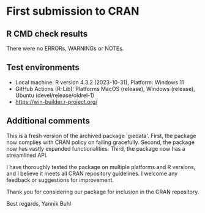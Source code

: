 # First submission to CRAN

## R CMD check results
There were no ERRORs, WARNINGs or NOTEs.

## Test environments
* Local machine: R version 4.3.2 (2023-10-31), Platform: Windows 11
* GitHub Actions (R-Lib): Platforms MacOS (release), Windows (release), Ubuntu (devel/release/oldrel-1)
* https://win-builder.r-project.org/

## Additional comments
This is a fresh version of the archived package 'giedata'.
First, the package now complies with CRAN policy on failing gracefully.
Second, the package now has vastly expanded functionalities.
Third, the package now has a streamlined API.

I have thoroughly tested the package on multiple platforms and R versions, and I believe it meets all CRAN repository guidelines. I welcome any feedback or suggestions for improvement.

Thank you for considering our package for inclusion in the CRAN repository.

Best regards,
Yannik Buhl

